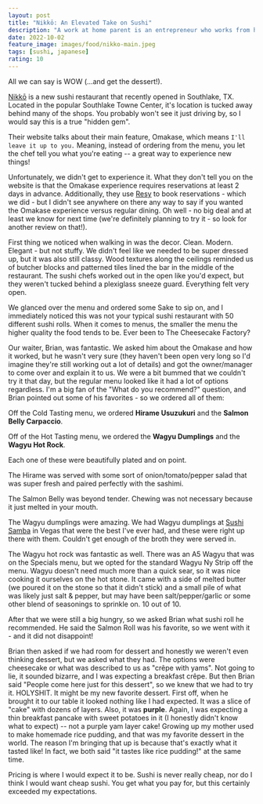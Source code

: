 ```yaml
---
layout: post
title: "Nikkō: An Elevated Take on Sushi"
description: "A work at home parent is an entrepreneur who works from home and integrates parenting into his or her business activities."
date: 2022-10-02
feature_image: images/food/nikko-main.jpeg 
tags: [sushi, japanese]
rating: 10
---
```


All we can say is WOW (...and get the dessert!). 

<!--more-->

[Nikkō](https://www.nikkosouthlake.com/) is a new sushi restaurant that recently opened in Southlake, TX. Located in the popular Southlake Towne Center, it's location is tucked away behind many of the shops. You probably won't see it just driving by, so I would say this is a true "hidden gem".  

Their website talks about their main feature, Omakase, which means `I'll leave it up to you.` Meaning, instead of ordering from the menu, you let the chef tell you what you're eating -- a great way to experience new things!

Unfortunately, we didn't get to experience it. What they don't tell you on the website is that the Omakase experience requires reservations at least 2 days in advance. Additionally, they use [Resy](https://resy.com/) to book reservations - which we did - but I didn't see anywhere on there any way to say if you wanted the Omakase experience versus regular dining. Oh well - no big deal and at least we know for next time (we're definitely planning to try it - so look for another review on that!).

First thing we noticed when walking in was the decor. Clean. Modern. Elegant - but not stuffy. We didn't feel like we needed to be super dressed up, but it was also still classy. Wood textures along the ceilings reminded us of butcher blocks and patterned tiles lined the bar in the middle of the restaurant. The sushi chefs worked out in the open like you'd expect, but they weren't tucked behind a plexiglass sneeze guard. Everything felt very open. 

We glanced over the menu and ordered some Sake to sip on, and I immediately noticed this was not your typical sushi restaurant with 50 different sushi rolls. When it comes to menus, the smaller the menu the higher quality the food tends to be. Ever been to The Cheesecake Factory? 

Our waiter, Brian, was fantastic. We asked him about the Omakase and how it worked, but he wasn't very sure (they haven't been open very long so I'd imagine they're still working out a lot of details) and got the owner/manager to come over and explain it to us. We were a bit bummed that we couldn't try it that day, but the regular menu looked like it had a lot of options regardless. I'm a big fan of the "What do you recommend?" question, and Brian pointed out some of his favorites - so we ordered all of them:

Off the Cold Tasting menu, we ordered **Hirame Usuzukuri** and the **Salmon Belly Carpaccio**.

Off of the Hot Tasting menu, we ordered the **Wagyu Dumplings** and the **Wagyu Hot Rock**.

Each one of these were beautifully plated and on point. 

The Hirame was served with some sort of onion/tomato/pepper salad that was super fresh and paired perfectly with the sashimi. 

The Salmon Belly was beyond tender. Chewing was not necessary because it just melted in your mouth. 

The Wagyu dumplings were amazing. We had Wagyu dumplings at [Sushi Samba](https://www.sushisamba.com/locations/usa/las-vegas) in Vegas that were the best I've ever had, and these were right up there with them. Couldn't get enough of the broth they were served in.

The Wagyu hot rock was fantastic as well. There was an A5 Wagyu that was on the Specials menu, but we opted for the standard Wagyu Ny Strip off the menu. Wagyu doesn't need much more than a quick sear, so it was nice cooking it ourselves on the hot stone. It came with a side of melted butter (we poured it on the stone so that it didn't stick) and a small pile of what was likely just salt & pepper, but may have been salt/pepper/garlic or some other blend of seasonings to sprinkle on. 10 out of 10.

After that we were still a big hungry, so we asked Brian what sushi roll he recommended. He said the Salmon Roll was his favorite, so we went with it - and it did not disappoint!

Brian then asked if we had room for dessert and honestly we weren't even thinking dessert, but we asked what they had. The options were cheesecake or what was described to us as "crêpe with yams". Not going to lie, it sounded bizarre, and I was expecting a breakfast crêpe. But then Brian said "People come here just for this dessert", so we knew that we had to try it. HOLYSHIT. It might be my new favorite dessert. First off, when he brought it to our table it looked nothing like I had expected. It was a slice of "cake" with dozens of layers. Also, it was **purple**. Again, I was expecting a thin breakfast pancake with sweet potatoes in it (I honestly didn't know what to expect) -- not a purple yam layer cake! Growing up my mother used to make homemade rice pudding, and that was my favorite dessert in the world. The reason I'm bringing that up is because that's exactly what it tasted like! In fact, we both said "it tastes like rice pudding!" at the same time. 

Pricing is where I would expect it to be. Sushi is never really cheap, nor do I think I would want cheap sushi. You get what you pay for, but this certainly exceeded my expectations. 
